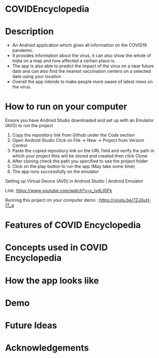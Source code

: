# COVIDEncyclopedia
# Description
- An Android application which gives all information on the COVID19 pandemic.
- It provides information about the virus, it can also show the whole of India on a map and how affected a certain place is.
- The app is also able to predict the impact of the virus on a near future date and can also find the nearest vaccination centers on a selected 
date using your location
- Overall the app intends to make people more aware of latest news on the virus.

# How to run on your computer
Ensure you have Android Studio downloaded and set up with an Emulator (AVD) to run the project

1. Copy the repository link from Github under the Code section
2. Open Android Studio Click on File -> New -> Project from Version Control
3. Paste the copied repository link on the URL field and verify the path in which your project files will be stored and created then click Clone
4. After cloning check the path you specified to see the project folder
5. Click on the play button to run the app (May take some time)
6. The app runs successfully on the emulator

Setting up Virtual Device (AVD) in Android Studio | Android Emulator

Link: https://www.youtube.com/watch?v=x_lvdLil0Fk

Running this project on your computer demo : https://youtu.be/7ZJ0uH-1T_g

# Features of COVID Encyclopedia

# Concepts used in COVID Encyclopedia

# How the app looks like

# Demo

# Future Ideas

# Acknowledgements

